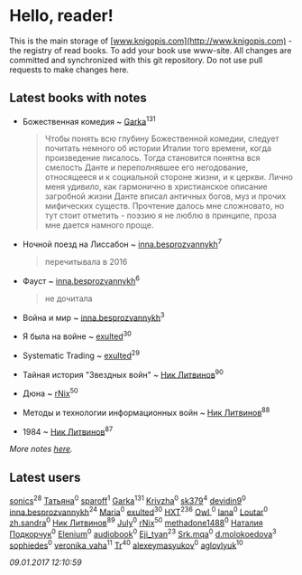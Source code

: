 # Hello, reader!
This is the main storage of [www.knigopis.com](http://www.knigopis.com) - the registry of read books.
To add your book use www-site. All changes are committed and synchronized with this git repository.
Do not use pull requests to make changes here.


## Latest books with notes
* Божественная комедия ~ [Garka](users/115/115753719718250012620-google)<sup>131</sup>
    > Чтобы понять всю глубину Божественной комедии, следует почитать немного об истории Италии того времени, когда произведение писалось. Тогда становится понятна вся смелость Данте и переполнявшее его негодование, относящееся и к социальной стороне жизни, и к церкви. Лично меня  удивило, как гармонично в христианское описание загробной жизни Данте вписал античных богов, муз и прочих мифических существ. Прочтение далось мне сложновато, но тут стоит отметить - поэзию я не люблю в принципе, проза мне дается намного проще.

* Ночной поезд на Лиссабон ~ [inna.besprozvannykh](users/733/73323849-yandex)<sup>7</sup>
    > перечитывала в 2016

* Фауст ~ [inna.besprozvannykh](users/733/73323849-yandex)<sup>6</sup>
    > не дочитала

* Война и мир ~ [inna.besprozvannykh](users/733/73323849-yandex)<sup>3</sup>

* Я была на войне ~ [exulted](users/100/100599204551896265722-google)<sup>30</sup>

* Systematic Trading ~ [exulted](users/100/100599204551896265722-google)<sup>29</sup>

* Тайная история "Звездных войн" ~ [Ник Литвинов](users/241/241974816-vkontakte)<sup>90</sup>

* Дюна ~ [rNix](users/115/115622071-twitter)<sup>50</sup>

* Методы и технологии информационных войн ~ [Ник Литвинов](users/241/241974816-vkontakte)<sup>88</sup>

* 1984 ~ [Ник Литвинов](users/241/241974816-vkontakte)<sup>87</sup>


_More notes [here](latest_books_with_notes.md)._


## Latest users
[sonics](users/588/5880221-vkontakte)<sup>28</sup> 
[Татьяна](users/735/73529875-vkontakte)<sup>0</sup> 
[sparoff](users/116/1165375013501175-facebook)<sup>1</sup> 
[Garka](users/115/115753719718250012620-google)<sup>131</sup> 
[Krivzha](users/172/1729223597304810-facebook)<sup>0</sup> 
[sk379](users/104/104993798183193187530-google)<sup>4</sup> 
[devidin9](users/170/170170925-vkontakte)<sup>0</sup> 
[inna.besprozvannykh](users/733/73323849-yandex)<sup>24</sup> 
[Maria](users/698/698159696990609-facebook)<sup>0</sup> 
[exulted](users/100/100599204551896265722-google)<sup>30</sup> 
[HXT](users/100/100002563462782-facebook)<sup>236</sup> 
[Owl ](users/112/112882224865387708202-google)<sup>0</sup> 
[lana](users/148/1486179434745329-facebook)<sup>0</sup> 
[Loutar](users/110/110570059376798782385-google)<sup>0</sup> 
[zh.sandra](users/139/139500216-vkontakte)<sup>0</sup> 
[Ник Литвинов](users/241/241974816-vkontakte)<sup>89</sup> 
[July](users/718/71860652-vkontakte)<sup>0</sup> 
[rNix](users/115/115622071-twitter)<sup>50</sup> 
[methadone1488](users/298/29872825-vkontakte)<sup>0</sup> 
[Наталия Подкорчук](users/113/11351324622008775173-mailru)<sup>0</sup> 
[Elenium](users/401/4010120070146719222-mailru)<sup>0</sup> 
[audiobook](users/105/105085389727031650221-google)<sup>0</sup> 
[Eji_tyan](users/235/2352103981-twitter)<sup>23</sup> 
[Srk.mqa](users/114/114601129347390867268-google)<sup>0</sup> 
[d.molokoedova](users/152/152183909-vkontakte)<sup>3</sup> 
[sophiedes](users/388/388431793-vkontakte)<sup>0</sup> 
[veronika_vaha](users/876/87639392-vkontakte)<sup>11</sup> 
[Tr](users/122/12282474-vkontakte)<sup>40</sup> 
[alexeymasyukov](users/297/297276114-vkontakte)<sup>0</sup> 
[aglovlyuk](users/113/113033184709492089410-google)<sup>10</sup> 


_09.01.2017 12:10:59_
